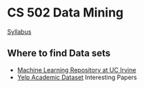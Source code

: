 # CS 502 Data Mining

[Syllabus](docs/syllabus.html)

## Where to find Data sets
* [Machine Learning Repository at UC Irvine](http://archive.ics.uci.edu/ml/)
* [Yelp Academic Dataset](http://www.yelp.com/academic_dataset)
Interesting Papers


